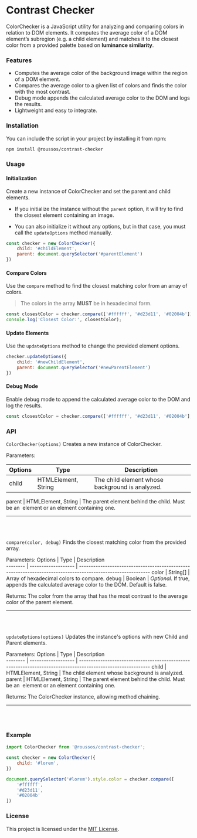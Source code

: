# Contrast Checker

ColorChecker is a JavaScript utility for analyzing and comparing colors in relation to DOM elements.
It computes the average color of a DOM element’s subregion (e.g. a child element) and matches it to the closest color from a provided palette based on **luminance similarity**.

### Features

- Computes the average color of the background image within the region of a DOM element.
- Compares the average color to a given list of colors and finds the color with the most contrast.
- Debug mode appends the calculated average color to the DOM and logs the results.
- Lightweight and easy to integrate.

### Installation

You can include the script in your project by installing it from npm:

```bash
npm install @roussos/contrast-checker
```

### Usage

#### Initialization
Create a new instance of ColorChecker and set the parent and child elements.

- If you initialize the instance without the `parent` option, it will try to find the closest element containing an image.

- You can also initialize it without any options, but in that case, you must call the `updateOptions` method manually.

``` js
const checker = new ColorChecker({
    child: '#childElement',
    parent: document.querySelector('#parentElement')
})
```

#### Compare Colors
Use the `compare` method to find the closest matching color from an array of colors.

> The colors in the array **MUST** be in hexadecimal form.

```js
const closestColor = checker.compare(['#ffffff', '#d23d11', '#02004b']);
console.log('Closest Color:', closestColor);
```

#### Update Elements
Use the `updateOptions` method to change the provided element options.

```js
checker.updateOptions({
    child: '#newChildElement',
    parent: document.querySelector('#newParentElement')
})
```

#### Debug Mode
Enable debug mode to append the calculated average color to the DOM and log the results.

```js
const closestColor = checker.compare(['#ffffff', '#d23d11', '#02004b'], true);
```

### API

`ColorChecker(options)`
Creates a new instance of ColorChecker.

Parameters:

Options  |  Type               | Description                                                                                                
-------- | ------------------- | ------------------------------------------------------------------------------------------------------------
child    | HTMLElement, String | The child element whose background is analyzed.
                  
parent   | HTMLElement, String | The parent element behind the child. Must be an <img/> element or an element containing one.


---
<br>
<br>

`compare(color, debug)`
Finds the closest matching color from the provided array.

Parameters:
Options  |  Type               | Description                                                                                                
-------- | ------------------- | ------------------------------------------------------------------------------------------------------------
color    | String[]            | Array of hexadecimal colors to compare.
debug    | Boolean             | *Optional*. If true, appends the calculated average color to the DOM. Default is false.

Returns:
The color from the array that has the most contrast to the average color of the parent element.

---
<br>
<br>

`updateOptions(options)`
Updates the instance's options with new Child and Parent elements.

Parameters:
Options  |  Type               | Description                                                                                                
-------- | ------------------- | ------------------------------------------------------------------------------------------------------------
child    | HTMLElement, String | The child element whose background is analyzed.          
parent   | HTMLElement, String | The parent element behind the child. Must be an <img> element or an element containing one.

Returns:
The ColorChecker instance, allowing method chaining.

---
<br>
<br>

### Example
```js
import ColorChecker from '@roussos/contrast-checker';

const checker = new ColorChecker({
    child: '#lorem',
})

document.querySelector('#lorem').style.color = checker.compare([
    '#ffffff', 
    '#d23d11', 
    '#02004b'
])
```

### License
This project is licensed under the [MIT License](/LICENSE).